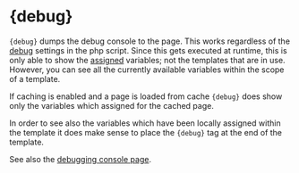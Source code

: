# {debug}

`{debug}` dumps the debug console to the page. This works regardless of
the [debug](../chapter-debugging-console.md) settings in the php script.
Since this gets executed at runtime, this is only able to show the
[assigned](../../programmers/api-functions/api-assign.md) variables; not the templates that are in use.
However, you can see all the currently available variables within the
scope of a template.

If caching is enabled and a page is loaded from cache `{debug}` does
show only the variables which assigned for the cached page.

In order to see also the variables which have been locally assigned
within the template it does make sense to place the `{debug}` tag at the
end of the template.

See also the [debugging console page](../chapter-debugging-console.md).
